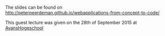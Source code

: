 The slides can be found on http://peterpeerdeman.github.io/webapplications-from-concept-to-code/

This guest lecture was given on the 28th of September 2015 at [AvansHogeschool](http://www.avans.nl/)
